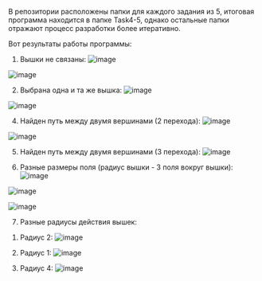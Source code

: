 В репозитории расположены папки для каждого задания из 5, итоговая программа находится в папке Task4-5, однако остальные папки отражают процесс разработки более итеративно. 

Вот результаты работы программы: 
1. Вышки не связаны:
![image](https://github.com/Alenka-A1enka/CityGrid/assets/63575498/df992e9f-55bd-409f-8842-50fc6775ec25)

![image](https://github.com/Alenka-A1enka/CityGrid/assets/63575498/9d4c32c9-e943-404e-8310-6b0d2c0ae625)

2. Выбрана одна и та же вышка:
![image](https://github.com/Alenka-A1enka/CityGrid/assets/63575498/ea5c09e1-8006-4067-a1db-64cf8f6357fb)

![image](https://github.com/Alenka-A1enka/CityGrid/assets/63575498/9a6d9909-b341-4704-81dd-b1d2ad3370d1)

4. Найден путь между двумя вершинами (2 перехода):
![image](https://github.com/Alenka-A1enka/CityGrid/assets/63575498/a70a6a21-207a-436f-b019-ef2ceb5f7311)

![image](https://github.com/Alenka-A1enka/CityGrid/assets/63575498/af8e65c2-78dc-4cec-975e-9f11b681787e)

5. Найден путь между двумя вершинами (3 перехода):
![image](https://github.com/Alenka-A1enka/CityGrid/assets/63575498/bb3b2241-b9f0-4d64-8d07-12788ea69ffe)

6. Разные размеры поля (радиус вышки - 3 поля вокруг вышки):
![image](https://github.com/Alenka-A1enka/CityGrid/assets/63575498/36df8944-e434-46f4-9ac5-6361c6a9a7e9)

![image](https://github.com/Alenka-A1enka/CityGrid/assets/63575498/bf1ba9c6-d3aa-4a60-91d8-3a1bbb367565)

![image](https://github.com/Alenka-A1enka/CityGrid/assets/63575498/bff56b44-a19a-4334-9c91-1a4b26d8ffbf)

7. Разные радиусы действия вышек:
  1) Радиус 2: 
   ![image](https://github.com/Alenka-A1enka/CityGrid/assets/63575498/6a0811e5-ef9f-4a03-8b49-431d5cb7987f)
  
  
  2) Радиус 1:
    ![image](https://github.com/Alenka-A1enka/CityGrid/assets/63575498/2e95f161-5448-4e62-ba59-ff9bb51c2bf4)

 
  3) Радиус 4:
     ![image](https://github.com/Alenka-A1enka/CityGrid/assets/63575498/757f70f7-66d0-4c58-a2aa-47a665ac4c06)

